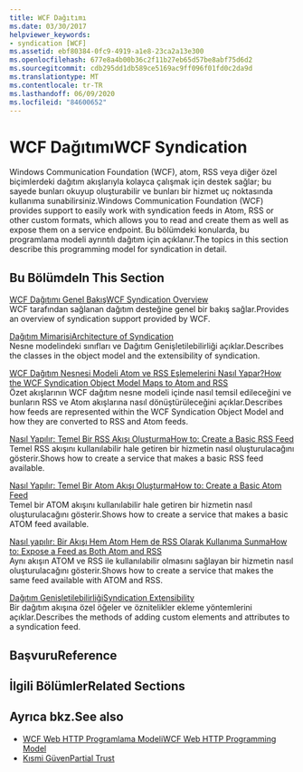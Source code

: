 ```yaml
---
title: WCF Dağıtımı
ms.date: 03/30/2017
helpviewer_keywords:
- syndication [WCF]
ms.assetid: ebf80384-0fc9-4919-a1e8-23ca2a13e300
ms.openlocfilehash: 677e8a4b00b36c2f11b27eb65d57be8abf75d6d2
ms.sourcegitcommit: cdb295dd1db589ce5169ac9ff096f01fd0c2da9d
ms.translationtype: MT
ms.contentlocale: tr-TR
ms.lasthandoff: 06/09/2020
ms.locfileid: "84600652"
---
```

# <a name="wcf-syndication"></a><span data-ttu-id="6de81-102">WCF Dağıtımı</span><span class="sxs-lookup"><span data-stu-id="6de81-102">WCF Syndication</span></span>
<span data-ttu-id="6de81-103">Windows Communication Foundation (WCF), atom, RSS veya diğer özel biçimlerdeki dağıtım akışlarıyla kolayca çalışmak için destek sağlar; bu sayede bunları okuyup oluşturabilir ve bunları bir hizmet uç noktasında kullanıma sunabilirsiniz.</span><span class="sxs-lookup"><span data-stu-id="6de81-103">Windows Communication Foundation (WCF) provides support to easily work with syndication feeds in Atom, RSS or other custom formats, which allows you to read and create them as well as expose them on a service endpoint.</span></span> <span data-ttu-id="6de81-104">Bu bölümdeki konularda, bu programlama modeli ayrıntılı dağıtım için açıklanır.</span><span class="sxs-lookup"><span data-stu-id="6de81-104">The topics in this section describe this programming model for syndication in detail.</span></span>  
  
## <a name="in-this-section"></a><span data-ttu-id="6de81-105">Bu Bölümde</span><span class="sxs-lookup"><span data-stu-id="6de81-105">In This Section</span></span>  
 [<span data-ttu-id="6de81-106">WCF Dağıtımı Genel Bakış</span><span class="sxs-lookup"><span data-stu-id="6de81-106">WCF Syndication Overview</span></span>](wcf-syndication-overview.md)  
 <span data-ttu-id="6de81-107">WCF tarafından sağlanan dağıtım desteğine genel bir bakış sağlar.</span><span class="sxs-lookup"><span data-stu-id="6de81-107">Provides an overview of syndication support provided by WCF.</span></span>  
  
 [<span data-ttu-id="6de81-108">Dağıtım Mimarisi</span><span class="sxs-lookup"><span data-stu-id="6de81-108">Architecture of Syndication</span></span>](architecture-of-syndication.md)  
 <span data-ttu-id="6de81-109">Nesne modelindeki sınıfları ve Dağıtım Genişletilebilirliği açıklar.</span><span class="sxs-lookup"><span data-stu-id="6de81-109">Describes the classes in the object model and the extensibility of syndication.</span></span>  
  
 [<span data-ttu-id="6de81-110">WCF Dağıtım Nesnesi Modeli Atom ve RSS Eşlemelerini Nasıl Yapar?</span><span class="sxs-lookup"><span data-stu-id="6de81-110">How the WCF Syndication Object Model Maps to Atom and RSS</span></span>](how-the-wcf-syndication-object-model-maps-to-atom-and-rss.md)  
 <span data-ttu-id="6de81-111">Özet akışlarının WCF dağıtım nesne modeli içinde nasıl temsil edileceğini ve bunların RSS ve Atom akışlarına nasıl dönüştürüleceğini açıklar.</span><span class="sxs-lookup"><span data-stu-id="6de81-111">Describes how feeds are represented within the WCF Syndication Object Model and how they are converted to RSS and Atom feeds.</span></span>  
  
 [<span data-ttu-id="6de81-112">Nasıl Yapılır: Temel Bir RSS Akışı Oluşturma</span><span class="sxs-lookup"><span data-stu-id="6de81-112">How to: Create a Basic RSS Feed</span></span>](how-to-create-a-basic-rss-feed.md)  
 <span data-ttu-id="6de81-113">Temel RSS akışını kullanılabilir hale getiren bir hizmetin nasıl oluşturulacağını gösterir.</span><span class="sxs-lookup"><span data-stu-id="6de81-113">Shows how to create a service that makes a basic RSS feed available.</span></span>  
  
 [<span data-ttu-id="6de81-114">Nasıl Yapılır: Temel Bir Atom Akışı Oluşturma</span><span class="sxs-lookup"><span data-stu-id="6de81-114">How to: Create a Basic Atom Feed</span></span>](how-to-create-a-basic-atom-feed.md)  
 <span data-ttu-id="6de81-115">Temel bir ATOM akışını kullanılabilir hale getiren bir hizmetin nasıl oluşturulacağını gösterir.</span><span class="sxs-lookup"><span data-stu-id="6de81-115">Shows how to create a service that makes a basic ATOM feed available.</span></span>  
  
 [<span data-ttu-id="6de81-116">Nasıl yapılır: Bir Akışı Hem Atom Hem de RSS Olarak Kullanıma Sunma</span><span class="sxs-lookup"><span data-stu-id="6de81-116">How to: Expose a Feed as Both Atom and RSS</span></span>](how-to-expose-a-feed-as-both-atom-and-rss.md)  
 <span data-ttu-id="6de81-117">Aynı akışın ATOM ve RSS ile kullanılabilir olmasını sağlayan bir hizmetin nasıl oluşturulacağını gösterir.</span><span class="sxs-lookup"><span data-stu-id="6de81-117">Shows how to create a service that makes the same feed available with ATOM and RSS.</span></span>  
  
 [<span data-ttu-id="6de81-118">Dağıtım Genişletilebilirliği</span><span class="sxs-lookup"><span data-stu-id="6de81-118">Syndication Extensibility</span></span>](syndication-extensibility.md)  
 <span data-ttu-id="6de81-119">Bir dağıtım akışına özel öğeler ve öznitelikler ekleme yöntemlerini açıklar.</span><span class="sxs-lookup"><span data-stu-id="6de81-119">Describes the methods of adding custom elements and attributes to a syndication feed.</span></span>  
  
## <a name="reference"></a><span data-ttu-id="6de81-120">Başvuru</span><span class="sxs-lookup"><span data-stu-id="6de81-120">Reference</span></span>  
  
## <a name="related-sections"></a><span data-ttu-id="6de81-121">İlgili Bölümler</span><span class="sxs-lookup"><span data-stu-id="6de81-121">Related Sections</span></span>  
  
## <a name="see-also"></a><span data-ttu-id="6de81-122">Ayrıca bkz.</span><span class="sxs-lookup"><span data-stu-id="6de81-122">See also</span></span>

- [<span data-ttu-id="6de81-123">WCF Web HTTP Programlama Modeli</span><span class="sxs-lookup"><span data-stu-id="6de81-123">WCF Web HTTP Programming Model</span></span>](wcf-web-http-programming-model.md)
- [<span data-ttu-id="6de81-124">Kısmi Güven</span><span class="sxs-lookup"><span data-stu-id="6de81-124">Partial Trust</span></span>](partial-trust.md)
